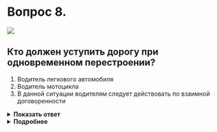 # Вопрос 8.

![](https://s.drom.ru/i24227/pdd/tickets/2016/1542608475.jpg)

## Кто должен уступить дорогу при одновременном перестроении?

1. Водитель легкового автомобиля
2. Водитель мотоцикла
3. В данной ситуации водителям следует действовать по взаимной договоренности

<details>
<summary><b>Показать ответ</b></summary>
Правильный ответ: 1
</details>
<details>
<summary><b>Подробнее</b></summary>
При одновременном перестроении водители руководствуются «правилом правой руки». Помеха у водителя легкового автомобиля. Он уступает дорогу.
(Пункт 8.4 ПДД)
</details>